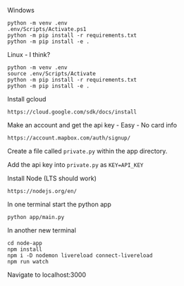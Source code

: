 Windows
```
python -m venv .env
.env/Scripts/Activate.ps1
python -m pip install -r requirements.txt
python -m pip install -e .
```


Linux - I think?
```
python -m venv .env
source .env/Scripts/Activate
python -m pip install -r requirements.txt
python -m pip install -e .
```

Install gcloud
```
https://cloud.google.com/sdk/docs/install
```

Make an account and get the api key - Easy - No card info
```
https://account.mapbox.com/auth/signup/
```

Create a file called `private.py` within the app directory.

Add the api key into `private.py` as ```KEY=API_KEY```


Install Node (LTS should work)
```
https://nodejs.org/en/
```

In one terminal start the python app
```
python app/main.py
```

In another new terminal
```
cd node-app
npm install
npm i -D nodemon livereload connect-livereload
npm run watch
```

Navigate to localhost:3000